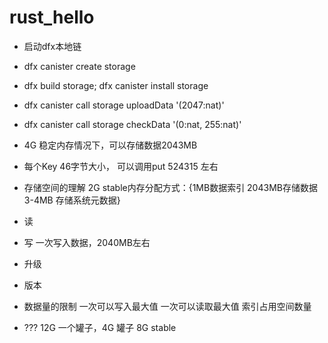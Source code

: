 # rust_hello

- 启动dfx本地链

- dfx canister create storage

- dfx build storage; dfx canister install storage

- dfx canister call storage uploadData '(2047:nat)'

- dfx canister call storage checkData '(0:nat, 255:nat)'


- 4G 稳定内存情况下，可以存储数据2043MB

- 每个Key 46字节大小， 可以调用put 524315 左右

- 存储空间的理解   2G stable内存分配方式：{1MB数据索引 2043MB存储数据 3-4MB 存储系统元数据}
- 读
- 写 一次写入数据，2040MB左右
- 升级 
- 版本
- 数据量的限制
  一次可以写入最大值
  一次可以读取最大值
  索引占用空间数量


- ???
  12G 一个罐子，4G 罐子  8G stable